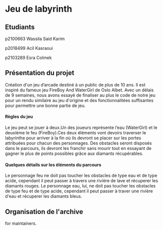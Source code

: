 # Jeu de labyrinth



## Etudiants

p2100663 Wassila Said Karim

p2018499 Acil Kasraoui

p2103289 Esra Colmek
## Présentation du projet 

Création d'un jeu d’arcade destiné à un public de plus de 10 ans. Il est inspiré du fameux jeu FireBoy And WaterGirl de Oslo Albet. Avec un délais de 9 semaines, nous avons essayé de finaliser au plus le code de notre jeu pour un rendu similaire au jeu d'origine et des fonctionnalitées suffisantes pour permettre une bonne partie de jeu.



#### Règles du jeu

Le jeu peut se jouer à deux.Un des joueurs représente l’eau (WaterGirl) et le deuxième le feu (FireBoy).Ces deux éléments vont devoirs traverser le labyrinthe pour arriver à la fin où ils devront se placer sur les portes attribuées pour chacun des personnages. Des obstacles seront disposés dans le parcours, ils devront les franchir sans mourir tout en essayant de gagner le plus de points possibles grâce aux diamants récupérables.

#### Quelques détails sur les éléments du parcours

Le personnage feu ne doit pas toucher les obstacles de type eau et de type acide, cependant il peut passer à travers une rivière de lave et récuperer les diamants rouges.
Le personnage eau, lui, ne doit pas toucher les obstacles de type feu et de type acide, cependant il peut passer à traver une rivière d'eau et récuperer les diamants bleus.

## Organisation de l'archive

 for maintainers.
